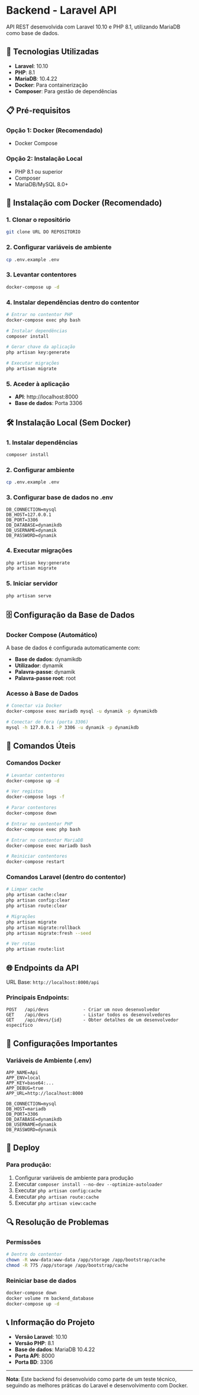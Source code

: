 # Backend - Laravel API

API REST desenvolvida com Laravel 10.10 e PHP 8.1, utilizando MariaDB como base de dados.

## 🚀 Tecnologias Utilizadas

- **Laravel**: 10.10
- **PHP**: 8.1
- **MariaDB**: 10.4.22
- **Docker**: Para containerização
- **Composer**: Para gestão de dependências

## 📋 Pré-requisitos

### Opção 1: Docker (Recomendado)
- Docker Compose

### Opção 2: Instalação Local
- PHP 8.1 ou superior
- Composer
- MariaDB/MySQL 8.0+

## 🐳 Instalação com Docker (Recomendado)

### 1. Clonar o repositório
```bash
git clone URL DO REPOSITORIO
```

### 2. Configurar variáveis de ambiente
```bash
cp .env.example .env
```

### 3. Levantar contentores
```bash
docker-compose up -d
```

### 4. Instalar dependências dentro do contentor
```bash
# Entrar no contentor PHP
docker-compose exec php bash

# Instalar dependências
composer install

# Gerar chave da aplicação
php artisan key:generate

# Executar migrações
php artisan migrate

```

### 5. Aceder à aplicação
- **API**: http://localhost:8000
- **Base de dados**: Porta 3306

## 🛠️ Instalação Local (Sem Docker)

### 1. Instalar dependências
```bash
composer install
```

### 2. Configurar ambiente
```bash
cp .env.example .env
```

### 3. Configurar base de dados no .env
```env
DB_CONNECTION=mysql
DB_HOST=127.0.0.1
DB_PORT=3306
DB_DATABASE=dynamikdb
DB_USERNAME=dynamik
DB_PASSWORD=dynamik
```

### 4. Executar migrações
```bash
php artisan key:generate
php artisan migrate
```

### 5. Iniciar servidor
```bash
php artisan serve
```

## 🗄️ Configuração da Base de Dados

### Docker Compose (Automático)
A base de dados é configurada automaticamente com:
- **Base de dados**: dynamikdb
- **Utilizador**: dynamik
- **Palavra-passe**: dynamik
- **Palavra-passe root**: root

### Acesso à Base de Dados
```bash
# Conectar via Docker
docker-compose exec mariadb mysql -u dynamik -p dynamikdb

# Conectar de fora (porta 3306)
mysql -h 127.0.0.1 -P 3306 -u dynamik -p dynamikdb
```

## 📝 Comandos Úteis

### Comandos Docker
```bash
# Levantar contentores
docker-compose up -d

# Ver registos
docker-compose logs -f

# Parar contentores
docker-compose down

# Entrar no contentor PHP
docker-compose exec php bash

# Entrar no contentor MariaDB
docker-compose exec mariadb bash

# Reiniciar contentores
docker-compose restart
```

### Comandos Laravel (dentro do contentor)
```bash
# Limpar cache
php artisan cache:clear
php artisan config:clear
php artisan route:clear

# Migrações
php artisan migrate
php artisan migrate:rollback
php artisan migrate:fresh --seed

# Ver rotas
php artisan route:list
```

## 🌐 Endpoints da API

URL Base: `http://localhost:8000/api`

### Principais Endpoints:
```
POST   /api/devs             - Criar um novo desenvolvedor
GET    /api/devs             - Listar todos os desenvolvedores
GET    /api/devs/{id}        - Obter detalhes de um desenvolvedor específico

```

## 🔧 Configurações Importantes

### Variáveis de Ambiente (.env)
```env
APP_NAME=Api
APP_ENV=local
APP_KEY=base64:...
APP_DEBUG=true
APP_URL=http://localhost:8000

DB_CONNECTION=mysql
DB_HOST=mariadb
DB_PORT=3306
DB_DATABASE=dynamikdb
DB_USERNAME=dynamik
DB_PASSWORD=dynamik

```

## 🚀 Deploy

### Para produção:
1. Configurar variáveis de ambiente para produção
2. Executar `composer install --no-dev --optimize-autoloader`
3. Executar `php artisan config:cache`
4. Executar `php artisan route:cache`
5. Executar `php artisan view:cache`

## 🔍 Resolução de Problemas

### Permissões
```bash
# Dentro do contentor
chown -R www-data:www-data /app/storage /app/bootstrap/cache
chmod -R 775 /app/storage /app/bootstrap/cache
```

### Reiniciar base de dados
```bash
docker-compose down
docker volume rm backend_database
docker-compose up -d
```

## 📞 Informação do Projeto

- **Versão Laravel**: 10.10
- **Versão PHP**: 8.1
- **Base de dados**: MariaDB 10.4.22
- **Porta API**: 8000
- **Porta BD**: 3306

---

**Nota**: Este backend foi desenvolvido como parte de um teste técnico, seguindo as melhores práticas do Laravel e desenvolvimento com Docker.